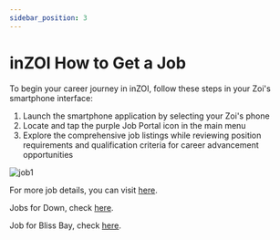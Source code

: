 ```yaml
---
sidebar_position: 3
---
```


# inZOI How to Get a Job

To begin your career journey in inZOI, follow these steps in your Zoi's smartphone interface:

1. Launch the smartphone application by selecting your Zoi's phone
2. Locate and tap the purple Job Portal icon in the main menu
3. Explore the comprehensive job listings while reviewing position requirements and qualification criteria for career advancement opportunities

![job1](/doc/job/job1.webp)

For more job details, you can visit [here](/docs/jobs_and_careers/introduction).

Jobs for Down, check [here](/docs/jobs_and_careers/dowon-jobs).

Job for Bliss Bay, check [here](/docs/jobs_and_careers/bliss-bay-jobs).